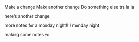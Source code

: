 Make a change
Make another change
Do something else
tra la la

here's another change

more notes for a monday night!!!!
monday night

making some notes yo

